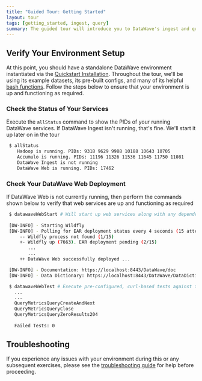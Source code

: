 ```yaml
---
title: "Guided Tour: Getting Started"
layout: tour
tags: [getting_started, ingest, query]
summary: The guided tour will introduce you to DataWave's ingest and query components and provide several examples of how to use and configure them. In order to follow along with the examples, you should first complete the <a href="../getting-started/quickstart-install">Quickstart Installation</a>
---
```


## Verify Your Environment Setup

At this point, you should have a standalone DataWave environment instantiated via the [Quickstart Installation](../getting-started/quickstart-install).
Throughout the tour, we'll be using its example datasets, its pre-built configs, and many of its helpful [bash functions](../getting-started/quickstart-reference).
Follow the steps below to ensure that your environment is up and functioning as required.

### Check the Status of Your Services

Execute the `allStatus` command to show the PIDs of your running DataWave services. If DataWave Ingest isn't running,
that's fine. We'll start it up later on in the tour

```bash
 $ allStatus
    Hadoop is running. PIDs: 9318 9629 9988 10188 10643 10705
    Accumulo is running. PIDs: 11196 11326 11536 11645 11750 11081
    DataWave Ingest is not running
    DataWave Web is running. PIDs: 17462
```

### Check Your DataWave Web Deployment

If DataWave Web is not currently running, then perform the commands shown below to verify that web services are up
and functioning as required

```bash
 $ datawaveWebStart # Will start up web services along with any dependencies, if needed
 
 [DW-INFO] - Starting Wildfly
 [DW-INFO] - Polling for EAR deployment status every 4 seconds (15 attempts max)
     -- Wildfly process not found (1/15)
     +- Wildfly up (7663). EAR deployment pending (2/15)
        ...
        ...
     ++ DataWave Web successfully deployed ...

 [DW-INFO] - Documentation: https://localhost:8443/DataWave/doc
 [DW-INFO] - Data Dictionary: https://localhost:8443/DataWave/DataDictionary

 $ datawaveWebTest # Execute pre-configured, curl-based tests against the REST API
   ...
   ...
   QueryMetricsQueryCreateAndNext
   QueryMetricsQueryClose
   QueryMetricsQueryZeroResults204
   
   Failed Tests: 0 
```

## Troubleshooting

If you experience any issues with your environment during this or any subsequent exercises, please see the
[troubleshooting guide](../getting-started/quickstart-trouble) for help before proceeding. 


